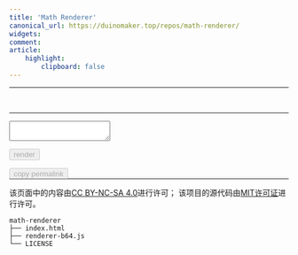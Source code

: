 ```yaml
---
title: 'Math Renderer'
canonical_url: https://duinomaker.top/repos/math-renderer/
widgets:
comment:
article:
    highlight:
        clipboard: false
---
```


<style>.katex { font-size: initial !important; }</style>

---

<p id="out"><br /></p>

---

<textarea id="in" class="textarea"></textarea>

<a id="permalink"></a>
<p id="permalink-hint"></p>
<div class="field has-addons" style="margin-bottom: -1rem;"><p class="control"><button id="render" class="button" onclick="render();" disabled="disabled">render</button></p><p class="control"><button id="copy" class="button" onclick="copyPermalink();" data-clipboard-target="#permalink" disabled="disabled">copy permalink</button></p></div>

<script src="https://cdn.jsdelivr.net/npm/clipboard@latest/dist/clipboard.min.js"></script>
<script src="renderer-b64.js"></script>

---

该页面中的内容由<a rel="license" href="https://creativecommons.org/licenses/by-nc-sa/4.0/" title="Creative Commons Attribution-NonCommercial-ShareAlike 4.0 International License" target="_blank">CC BY-NC-SA 4.0</a>进行许可；
该项目的源代码由<a rel="license" href="https://opensource.org/licenses/mit-license.php" title="The MIT License" target="_blank">MIT许可证</a>进行许可。

``` plain project-hierarchy >folded
math-renderer
├── index.html
├── renderer-b64.js
└── LICENSE
```